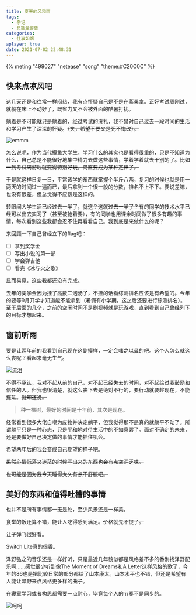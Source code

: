 ```yaml
---
title: 夏天的风和雨
tags:
  - 杂记
  - 负能量警告
categories:
  - 往事如烟
aplayer: true
date: 2021-07-02 22:48:31
---
```



{% meting "499027" "netease" "song" "theme:#C20C0C" %}

## 快来点凉风吧

这几天还是和往常一样闷热，我有点怀疑自己是不是在蒸桑拿。正好考试周刚过，就躺在床上不动好了，既省力又不会被外面的酷暑打扰。

躺着是不可能就只是躺着的，经过考试的洗礼，我不禁对自己过去一段时间的生活和学习产生了深深的怀疑。~~（笑，希望不要又是死不悔改）。~~

![emmm](https://i.loli.net/2021/07/02/6eLrusJTcW4w3jG.gif)

怎么说呢，作为当代摸鱼大学生，学习什么的其实也是看得很重的，只是不知道为什么，自己总是不能很好地集中精力去做这些事情，学着学着就去干别的了。~~比如一到考试周游戏就变得特别好玩，简直要成为某种定律了。~~

于是就这样日复一日，平常该学的东西就掌握个半斤八两，复习的时候也就是用一两天的时间过一遍而已，最后拿到一个很一般的分数，排名不上不下。要说差嘛，也没有很差，但总觉得不应该是这样的。

转眼间大学生活已经过去一半了，~~就这？这就过去一半了？~~有的同学的技术水平已经可以出去实习了（甚至被抢着要），有的同学也用课余时间做了很多有趣的事情，每次看到这些我都会忍不住再看看自己。我到底是来做什么的呢？

来回顾一下自己曾经立下的flag吧：

- [ ] 拿到奖学金
- [ ] 写出小说的第一部
- [ ] 学会弹吉他
- [ ] 看完《冰与火之歌》

显而易见，这些我都还没有完成。

去年的奖学金因为挂了高数二泡汤了，不挂的话看综测排名应该是有希望的。今年的要等9月开学才知道能不能拿到（暑假有小学期，这之后还要进行综测排名）。至于后面的几个，之前的空闲时间不是刷视频就是玩游戏，直到看到自己曾经列下的目标才想起来。

## 窗前听雨

要是让两年前的我看到自己现在这副摸样，一定会嗤之以鼻的吧。这个人怎么就这么丧呢？看起来毫无生气。

![流泪](https://i.loli.net/2021/07/02/pM5BYo7iWa3knI9.jpg)

不得不承认，我对不起从前的自己，对不起已经失去的时间，对不起给过我鼓励和信任的人。但我也很清楚，就这么丧下去是绝对不行的，要行动就要趁现在，不能拖延。~~就知道说。~~

> 种一棵树，最好的时间是十年前，其次是现在。

经常看到很多大佬自嘲为废物并决定躺平，但我觉得那不是真的就躺平不动了。所谓躺平只是一种心态，只是平和地对待生活中的不如意罢了。面对不确定的未来，还是要做好自己决定做的事情才能抓住机会。

希望两年后的我会变成自己期望的样子吧。

~~果然心情低落又迷茫的时候写出来的东西也会有点空洞乏味。~~

~~也可能是因为我今天睡得太久有点不舒服吧。~~

## 美好的东西和值得吐槽的事情

也并不是所有事情都一无是处，至少风景还是一样美。

食堂的饭还算不错，能让人吃得感到满足。~~价格就先不提了。~~

让子弹飞很好看。

Switch Lite真的很香。

泽野弘之的音乐还是一样好听，只是最近几年貌似都是风格差不多的番剧找泽野配乐啊……感觉很少听到像The Moment of Dreams和A Letter这样风格的歌了，今年的86也是把比较日常的部分都给了山本康太。山本水平也不错，但还是希望有人能让泽野来点风格更多样的曲子。

在寝室学习或者构思都需要一点耐心，毕竟每个人的节奏不是同步的。

![呵呵](https://i.loli.net/2021/07/02/U5jciBYNrxG3bXH.jpg)
